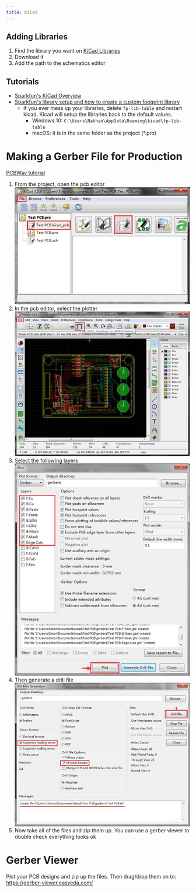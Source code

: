 ```yaml
---
title: KiCad
---
```


## Adding Libraries

1. Find the library you want on [KiCad Libraries](https://kicad.github.io/)
2. Download it
3. Add the path to the schematics editor

## Tutorials

- [Sparkfun's KiCad Overview](https://www.sparkfun.com/news/2041)
- [Sparkfun's library setup and how to create a custom footprint library](https://learn.sparkfun.com/tutorials/beginners-guide-to-kicad/creating-a-custom-kicad-footprint-library)
    - If you ever mess up your libraries, delete `fp-lib-table` and restart kicad.
    Kicad will setup the libraries back to the default values.
        - Windows 10: `C:\Users\Nathan\AppData\Roaming\kicad\fp-lib-table`
        - macOS: it is in the same folder as the project (\*.pro)

# Making a Gerber File for Production

[PCBWay tutorial](https://www.pcbway.com/blog/help_center/Generate_Gerber_file_from_Kicad.html)

1. From the project, open the pcb editor
    ![](pics/project.jpg)
1. In the pcb editor, select the plotter
    ![](pics/pcb-editor.jpg)
1. Select the following layers
    ![](pics/plotter.jpg)
1. Then generate a drill file
    ![](pics/drill.jpg)
1. Now take all of the files and zip them up. You can use a gerber viewer
to double check everything looks ok

# Gerber Viewer

Plot your PCB designs and zip up the files. Then drag/drop them on to: https://gerber-viewer.easyeda.com/
